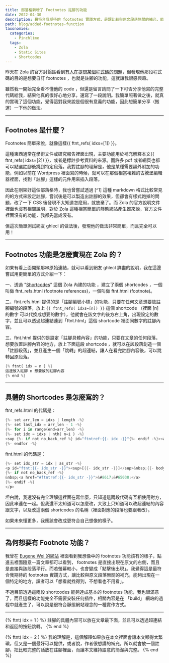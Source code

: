 ```yaml
---
title: 部落格新增了 Footnotes 註腳的功能
date: 2022-04-30
description: 最符合我期待的 footnotes 實踐方式，是讓比較與原文段落無關的補充，能夠出現在一個特定的地方，讀者可以「想看就找得到，不想看也不用看」。
path: blog/added-footnotes-function
taxonomies:
  categories: 
    - Pinchlime
  tags: 
    - Zola
    - Static Sites
    - Shortcodes
---
```


昨天在 Zola 的官方討論區看到[有人在提問某個程式碼的問題](https://zola.discourse.group/t/getting-markdown-without-paragraph/1282)，但發現他那段程式碼的目的是想要自訂 footnotes ，也就是註腳的功能，這就讓我很感興趣。

雖然我一開始完全看不懂他的 code ，但還是留言詢問了一下可否分享他寫的完整代碼給我，結果他真的很好心地分享，還寫了一段說明。我簡單照著做之後，就真的實現了這個功能，覺得這對我來說是個很有意義的功能，因此想簡單分享（搬運）一下他的做法。

<!-- more -->
---

## Footnotes 是什麼？

Footnotes 簡單來說，就像這樣{{ ftnt_refs( idxs=[1]) }}。

這種東西通常在學術文件或研究報告裡面出現，主要功能用於補充解釋本文{{ ftnt_refs( idxs=[2]) }}，或者是標註參考資料的來源。而許多 pdf 或者網頁也都可以點選註腳後跳到特定段落。我對註腳的理解是，他是某種需要額外附加的功能，例如以前在 Wordpress 裡面寫的時候，就可以在那個相當複雜的古騰堡編輯器裡面，找到「註腳」這樣的元件用來插入段落。

因此在剛架好這個部落格時，我也曾嘗試透過 \[^1] 這種 markdown 格式比較常見的的方式來設定註腳，嘗試後是可以製造出註腳的效果，但卻會有樣式跑掉的問題，改了一下 CSS 後發現不太知道怎麼用，就放棄了。而 Zola 的官方說明文件裡面也沒有相關說明，對於 Zola 這種相當簡單的靜態網站產生器來說，官方文件裡面沒有的功能，我都先當成沒有。

但這次簡單測試網友 ghlecl 的做法後，發現他的做法非常簡單，而且完全可以用！

---

## Footnotes 功能是怎麼實現在 Zola 的？

如果有看上面開頭那串原始連結，就可以看到網友 ghlecl 詳盡的說明，我在這邊嘗試用更簡單的方式介紹一下：

一、透過 "[Shortcodes](https://www.getzola.org/documentation/content/shortcodes/)" 這個 Zola 內建的功能 ，建立了兩個 shortcodes ，一個叫做 ftnt_refs.html (footnote references)，一個叫做 ftnt.html (footnote)。

二、ftnt.refs.html 提供的是「註腳編號小標」的功能，只要在任何文章想要放註腳編號的段落，放上 `{{ ftnt_refs( idxs=[n]) }}` 這個 shortcode （裡面 \[n] 的數字 可以代換成想要的數字），他就會在該文字的後方右上角，出現設定的數字，並且可以透過超連結連到「ftnt.html」這個 shortcode 裡面同數字的註腳內容。

三、ftnt.html 提供的是設定「註腳具體內容」的功能，只要在文章的任何段落，想要放置註腳內容的地方，放上下面這段 shortcode ，就可以在該段落創造一個「註腳段落」，並且產生一個「跳轉」的超連結，讓人在看完註腳內容後，可以跳轉回原段落。

```rust
{% ftnt( idx = n ) %}
這邊放入註腳 n 想要放的註腳內容
{% end %}
```

---

## 具體的 Shortcodes 是怎麼寫的？

ftnt_refs.html 的代碼是：

```rust
{%- set arr_len = idxs | length -%}
{%- set last_idx = arr_len - 1 -%}
{%- for i in range(end=arr_len) -%}
{%- set idx = idxs | nth( n=i ) -%}
<sup {%- if not no_back_ref %} id="ftntref:{{- idx -}}"{%- endif -%}><a href="#ftnt:{{- idx -}}">{{- idx -}}</a>{%- if i != last_idx -%}, {% endif -%}</sup>
{%- endfor -%}
```

ftnt.html 的代碼是：

```rust
{%- set idx_str = idx | as_str -%}
<p id="ftnt:{{- idx_str -}}"><sup>[{{- idx_str -}}]</sup>&nbsp;{{- body | markdown( inline = true ) | safe -}}
{%- if not no_back_ref -%}
&nbsp;<a href="#ftntref:{{- idx_str -}}">&#8617;&#65038;</a>
{%- endif -%}
</p>
```

坦白說，我還沒有完全理解這裡面在寫什麼，只知道這兩段代碼有互相使用對方，因此串連在一起。但我還不太知道可以怎麼改，大致上只知道可以改超連結的內容跟文字，以及改這兩個 shortcodes 的名稱（裡面對應的段落也要跟著改）。

如果未來懂更多，我應該會改成更符合自己想像的樣子。

---

## 為何想要有 Footnote 功能？

我曾在 [Eugene Wei 的網站](https://www.eugenewei.com/) 裡面看到我想像中的 footnotes 功能該有的樣子，點進去裡面隨意一篇文章都可以看到， footnotes 是直接出現在原文的右側，而且是直接與該段落平行。而若螢幕較小，也會變成「點擊後出現」。我覺得這是最符合我期待的 footnotes 實踐方式，讓比較與原文段落無關的補充，能夠出現在一個特定的地方，讀者可以「想看就找得到，不想看也不用看」。

不過目前透過這兩段 shortcodes 能夠達成基本的 footnotes 功能，我也很滿意了，而且這樣的功能完全不需要安裝任何插件，相關內容是在 「build」 網站的過程中就產生了，可以說是很符合靜態網站理念的一種實作方式。

---

{% ftnt( idx = 1 ) %}
註腳的具體內容可以放在文章最下面，並且可以透過超連結和返回的按鈕跳轉。
{% end %}

{% ftnt( idx = 2 ) %}
我的理解是，這個解釋如果放在本文裡面會讓本文顯得太繁瑣，但又是一個最好可以提供，或者說，作者很想講的補充，所以就會放一個註腳，把比較完整的話放在註腳裡面，而讓本文維持語意的簡潔與完整。
{% end %}